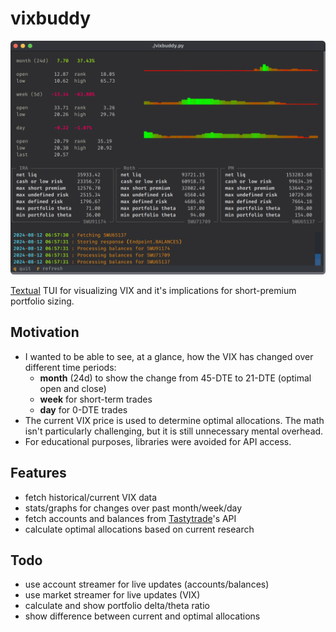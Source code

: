 # vixbuddy

<p align="center">
  <img src="screenshots/screenshot.png" title="wezterm">
</p>

[Textual](https://textual.textualize.io) TUI for visualizing VIX and it's implications for short-premium portfolio sizing.

## Motivation

- I wanted to be able to see, at a glance, how the VIX has changed over different time periods:
  - **month** (24d) to show the change from 45-DTE to 21-DTE (optimal open and close)
  - **week** for short-term trades
  - **day** for 0-DTE trades
- The current VIX price is used to determine optimal allocations. The math isn't particularly challenging, but it is still unnecessary mental overhead.
- For educational purposes, libraries were avoided for API access.

## Features

- fetch historical/current VIX data
- stats/graphs for changes over past month/week/day
- fetch accounts and balances from [Tastytrade](https://www.tastytrade.com)'s API
- calculate optimal allocations based on current research

## Todo

- use account streamer for live updates (accounts/balances)
- use market streamer for live updates (VIX)
- calculate and show portfolio delta/theta ratio
- show difference between current and optimal allocations
